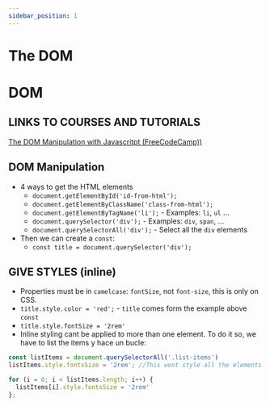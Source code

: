 ```yaml
---
sidebar_position: 1
---
```


# The DOM
# DOM

## LINKS TO COURSES AND TUTORIALS
[The DOM Manipulation with Javascritpt (FreeCodeCamp))](https://www.youtube.com/watch?v=5fb2aPlgoys&t=1186s)

## DOM Manipulation
- 4 ways to get the HTML elements
   - `document.getElementById('id-from-html');` 
   - `document.getElementByClassName('class-from-html');`
   - `document.getElementByTagName('li');` - Examples: `li`, `ul` ...
   - `document.querySelector('div');` - Examples: `div`, `span`, ...
   - `document.querySelectorAll('div');` - Select all the `div` elements
- Then we can create a `const`:
    - `const title = document.querySelector('div');`
## GIVE STYLES (inline)
- Properties must be in `camelcase`: `fontSize`, not `font-size`, this is only on CSS.
- `title.style.color = 'red';` - `title` comes form the example above `const`  
- `title.style.fontSize = '2rem'` 
-  Inline styling cant be applied to more than one element.  To do it so, we have to list the items y hace un bucle:
```javascript
const listItems = document.querySelectorAll('.list-items')
listItems.style.fontsSize = '2rem'; //This wont style all the elements in the 'list-items' elements. Had to create a loop

for (i = 0; i < listItems.length; i++) {
  listItems[i].style.fontsSize = '2rem'
};
```


